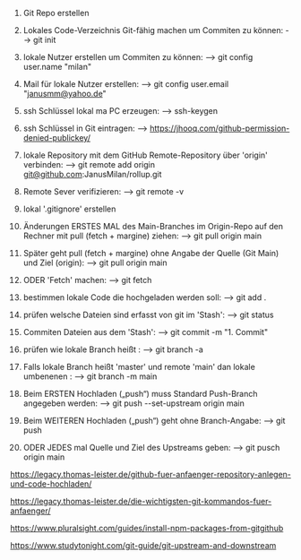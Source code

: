 

1. Git Repo erstellen

2. Lokales Code-Verzeichnis Git-fähig machen um Commiten zu können: --> git init 

3. lokale Nutzer erstellen um Commiten zu können: --> git config user.name "milan"

3. Mail für lokale Nutzer erstellen: --> git config user.email "janusmm@yahoo.de"

4. ssh Schlüssel lokal ma PC erzeugen: --> ssh-keygen

5. ssh Schlüssel in Git eintragen: --> https://jhooq.com/github-permission-denied-publickey/

6. lokale Repository mit dem GitHub Remote-Repository über 'origin' verbinden: --> git remote add origin git@github.com:JanusMilan/rollup.git

7. Remote Sever verifizieren: --> git remote -v 

8. lokal '.gitignore' erstellen

9. Änderungen ERSTES MAL des Main-Branches im Origin-Repo auf den Rechner mit pull (fetch + margine) ziehen: --> git pull origin main

9. Später geht pull (fetch + margine) ohne Angabe der Quelle (Git Main) und Ziel (origin): --> git pull origin main 

9. ODER 'Fetch' machen:  --> git fetch

10. bestimmen lokale Code die hochgeladen werden soll: --> git add .

11. prüfen welsche Dateien sind erfasst von git im 'Stash': --> git status

12. Commiten Dateien aus dem 'Stash': --> git commit -m "1. Commit"

13. prüfen wie lokale Branch heißt : --> git branch -a

14. Falls lokale Branch heißt 'master' und remote 'main' dan lokale umbenenen : --> git branch -m main

14. Beim ERSTEN Hochladen („push“) muss Standard Push-Branch angegeben werden: -->  git push --set-upstream origin main

14. Beim WEITEREN Hochladen („push“) geht ohne Branch-Angabe: -->  git push

14. ODER JEDES mal Quelle und Ziel des Upstreams geben: --> git pusch origin main



https://legacy.thomas-leister.de/github-fuer-anfaenger-repository-anlegen-und-code-hochladen/

https://legacy.thomas-leister.de/die-wichtigsten-git-kommandos-fuer-anfaenger/

https://www.pluralsight.com/guides/install-npm-packages-from-gitgithub

https://www.studytonight.com/git-guide/git-upstream-and-downstream
